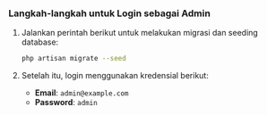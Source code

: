 ### Langkah-langkah untuk Login sebagai Admin

1. Jalankan perintah berikut untuk melakukan migrasi dan seeding database:
    ```bash
    php artisan migrate --seed
    ```

2. Setelah itu, login menggunakan kredensial berikut:
    - **Email**: `admin@example.com`
    - **Password**: `admin`
